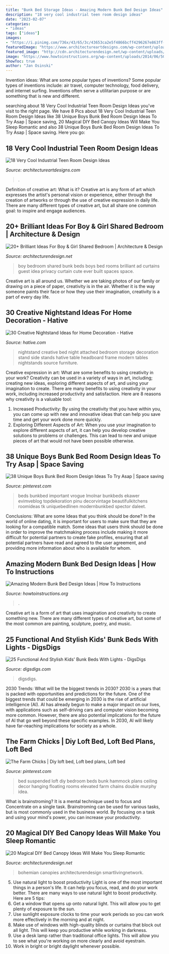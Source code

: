 ```yaml
---
title: "Bunk Bed Storage Ideas - Amazing Modern Bunk Bed Design Ideas"
description: "18 very cool industrial teen room design ideas"
date: "2023-02-07"
categories:
- "ideas"
tags: ["ideas"]
images:
- "https://i.pinimg.com/736x/43/65/3c/43653ca2e5f4866bcff4296267e863ff--elevated-bed-suspended-bed.jpg"
featuredImage: "https://www.architectureartdesigns.com/wp-content/uploads/2013/11/91.jpg"
featured_image: "http://cdn.architecturendesign.net/wp-content/uploads/2015/05/AD-Shared-Bedroom-Boy-Girl-11.jpg"
image: "https://www.howtoinstructions.org/wp-content/uploads/2014/06/50-modern-bunk-bed-design-ideas-9-512x341.jpg"
ShowToc: true
author: "Jan Osinski"
---
```



Invention ideas: What are some popular types of inventions?
Some popular types of inventions include: air travel, computer technology, food delivery, and internet surfing. Inventions often serve a utilitarian purpose or are something that is new and different.

	

		
searching about 18 Very Cool Industrial Teen Room Design Ideas you've visit to the right page. We have 8 Pics about 18 Very Cool Industrial Teen Room Design Ideas like 38 Unique Boys Bunk Bed Room Design Ideas To Try Asap | Space saving, 20 Magical DIY Bed Canopy Ideas Will Make You Sleep Romantic and also 38 Unique Boys Bunk Bed Room Design Ideas To Try Asap | Space saving. Here you go:
		
    
## 18 Very Cool Industrial Teen Room Design Ideas

<img loading=lazy src="https://www.architectureartdesigns.com/wp-content/uploads/2013/11/91.jpg" onerror="this.onerror=null;this.src='https://tse4.mm.bing.net/th?id=OIP.OgK-L8YWJyHFgZJyLyAsOwHaE6&amp;pid=15.1';" alt="18 Very Cool Industrial Teen Room Design Ideas">

_Source: architectureartdesigns.com_

>. 

	

Definition of creative art: What is it?
Creative art is any form of art which expresses the artist's personal vision or experience, either through the creation of artworks or through the use of creative expression in daily life. There are many different types of creative art, but all share one common goal: to inspire and engage audiences.

    
## 20+ Brilliant Ideas For Boy &amp; Girl Shared Bedroom | Architecture &amp; Design

<img loading=lazy src="http://cdn.architecturendesign.net/wp-content/uploads/2015/05/AD-Shared-Bedroom-Boy-Girl-11.jpg" onerror="this.onerror=null;this.src='https://tse4.mm.bing.net/th?id=OIP.M9NgNSClFaWhnGIqWUev_AHaJ4&amp;pid=15.1';" alt="20+ Brilliant Ideas For Boy &amp; Girl Shared Bedroom | Architecture &amp; Design">

_Source: architecturendesign.net_

>boy bedroom shared bunk beds boys bed rooms brilliant ad curtains guest idea privacy curtain cute ever built spaces space. 

	

Creative art is all around us. Whether we are taking photos of our family or drawing on a piece of paper, creativity is in the air. Whether it is the way someone paints their face or how they use their imagination, creativity is a part of every day life.

    
## 30 Creative Nightstand Ideas For Home Decoration - Hative

<img loading=lazy src="https://hative.com/wp-content/uploads/2014/06/nightstand-ideas/13-night-stand-ideas.jpg" onerror="this.onerror=null;this.src='https://tse3.mm.bing.net/th?id=OIP.e7nSPXVRMOjBOHRPn85XmwHaHa&amp;pid=15.1';" alt="30 Creative Nightstand Ideas for Home Decoration - Hative">

_Source: hative.com_

>nightstand creative bed night attached bedroom storage decoration stand side stands hative table headboard frame modern tables nightstands source furniture. 

	

Creative expression in art: What are some benefits to using creativity in your work?
Creativity can be used in a variety of ways in art, including; creating new ideas, exploring different aspects of art, and using your imagination to create. There are many benefits to using creativity in your work, including increased productivity and satisfaction. Here are 8 reasons why creativity is a valuable tool: 
1. Increased Productivity: By using the creativity that you have within you, you can come up with new and innovative ideas that can help you save time and get your work done more quickly.
2. Exploring Different Aspects of Art: When you use your imagination to explore different aspects of art, it can help you develop creative solutions to problems or challenges. This can lead to new and unique pieces of art that would not have been possible otherwise. 

    
## 38 Unique Boys Bunk Bed Room Design Ideas To Try Asap | Space Saving

<img loading=lazy src="https://i.pinimg.com/736x/2f/48/b5/2f48b5a90b93309e11b8834f1630eeba.jpg" onerror="this.onerror=null;this.src='https://tse2.mm.bing.net/th?id=OIP.7g-6gjgs4-A_8nL0jYZxggHaLH&amp;pid=15.1';" alt="38 Unique Boys Bunk Bed Room Design Ideas To Try Asap | Space saving">

_Source: pinterest.com_

>beds bunkbed important vrogue lmolnar bunkbeds ekawer evimveblog topdekoration pinu decorvintage beautifulkitchens roomideas tk uniquebedlinen modernbunkbed spector daleet. 

	

Conclusions: What are some Ideas that you think should be done?
In the world of online dating, it is important for users to make sure that they are looking for a compatible match. Some ideas that users think should be done in order to improve the matchmaking process include making it more difficult for potential partners to create fake profiles, ensuring that all potential partners have read and agreed to the user agreement, and providing more information about who is available for whom.

    
## Amazing Modern Bunk Bed Design Ideas | How To Instructions

<img loading=lazy src="https://www.howtoinstructions.org/wp-content/uploads/2014/06/50-modern-bunk-bed-design-ideas-9-512x341.jpg" onerror="this.onerror=null;this.src='https://tse2.mm.bing.net/th?id=OIP.ShOes75jvZd8_c8soG856QHaE7&amp;pid=15.1';" alt="Amazing Modern Bunk Bed Design Ideas | How To Instructions">

_Source: howtoinstructions.org_

>. 

	

Creative art is a form of art that uses imagination and creativity to create something new. There are many different types of creative art, but some of the most common are painting, sculpture, poetry, and music.

    
## 25 Functional And Stylish Kids&#039; Bunk Beds With Lights - DigsDigs

<img loading=lazy src="https://www.digsdigs.com/photos/functional-kids-bunk-beds-with-lights-1-554x984.jpg" onerror="this.onerror=null;this.src='https://tse2.mm.bing.net/th?id=OIP.W6T-DvA3b1470Qo2-cJ-XgHaNJ&amp;pid=15.1';" alt="25 Functional And Stylish Kids&#039; Bunk Beds With Lights - DigsDigs">

_Source: digsdigs.com_

>digsdigs. 

	

2030 Trends: What will be the biggest trends in 2030?
2030 is a years that is packed with opportunities and predictions for the future. One of the biggest trends that could be emerging in 2030 is the rise of artificial intelligence (AI). AI has already begun to make a major impact on our lives, with applications such as self-driving cars and computer vision becoming more common. However, there are also potential implications for the future of AI that go well beyond these specific examples. In 2030, AI will likely have far-reaching implications for society as a whole.

    
## The Farm Chicks | Diy Loft Bed, Loft Bed Plans, Loft Bed

<img loading=lazy src="https://i.pinimg.com/736x/43/65/3c/43653ca2e5f4866bcff4296267e863ff--elevated-bed-suspended-bed.jpg" onerror="this.onerror=null;this.src='https://tse4.mm.bing.net/th?id=OIP.06NI3jT2SQ_AzGVA10pFfQAAAA&amp;pid=15.1';" alt="The Farm Chicks | Diy loft bed, Loft bed plans, Loft bed">

_Source: pinterest.com_

>bed suspended loft diy bedroom beds bunk hammock plans ceiling decor hanging floating rooms elevated farm chains double murphy idea. 

	

What is brainstroming? It is a mental technique used to focus and Concentrate on a single task. Brainstroming can be used for various tasks, but is most commonly used in the business world. By focusing on a task and using your mind's power, you can increase your productivity.

    
## 20 Magical DIY Bed Canopy Ideas Will Make You Sleep Romantic

<img loading=lazy src="https://cdn.architecturendesign.net/wp-content/uploads/2015/07/AD-DIY-Bed-Canopy-20.jpg" onerror="this.onerror=null;this.src='https://tse4.mm.bing.net/th?id=OIP.hMusZttymJ7MMqjgFvFkxQHaJ4&amp;pid=15.1';" alt="20 Magical DIY Bed Canopy Ideas Will Make You Sleep Romantic">

_Source: architecturendesign.net_

>bohemian canopies architecturendesign smartlivingnetwork. 

	

5) Use natural light to boost productivity
Light is one of the most important things in a person's life. It can help you focus, read, and do your work better. There are many ways to use natural light to boost productivity. Here are 5 tips:
1) Get a window that opens up onto natural light. This will allow you to get plenty of exposure to the sun.
2) Use sunlight exposure clocks to time your work periods so you can work more effectively in the morning and at night.
3) Make use of windows with high-quality blinds or curtains that block out all light. This will keep you productive while working in darkness.
4) Use a desk lamp rather than traditional office lights. This will allow you to see what you're working on more clearly and avoid eyestrain.
5) Work in bright or bright daylight whenever possible.

